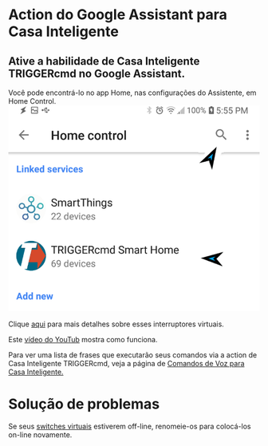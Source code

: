 # Action do Google Assistant para Casa Inteligente

## Ative a habilidade de **Casa Inteligente TRIGGERcmd** no Google Assistant.

Você pode encontrá-lo no app Home, nas configurações do Assistente, em Home Control.
![TRIGGERcmd.com](images/search-for-triggercmd-smart-home.png)

Clique [aqui](pt/SmartHomeSwitches.md) para mais detalhes sobre esses interruptores virtuais.


Este [vídeo do YouTub](https://youtu.be/jeiV5aySmTw) mostra como funciona.

Para ver uma lista de frases que executarão seus comandos via a action de Casa Inteligente TRIGGERcmd, veja a página de [Comandos de Voz para Casa Inteligente.](https://www.triggercmd.com/user/command/shprintlist?ai=Hey%20Google)

# Solução de problemas

Se seus [switches virtuais](./SmartHomeSwitches.md) estiverem off-line, renomeie-os para colocá-los on-line novamente.